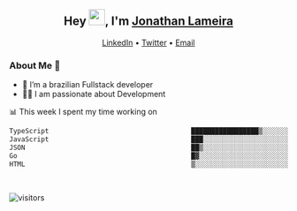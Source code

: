 <h2 align="center">Hey <img src="https://github.com/TheDudeThatCode/TheDudeThatCode/blob/master/Assets/Hi.gif" width="29">, I'm <a href="https://www.linkedin.com/in/jonathanlameira/">Jonathan Lameira</a></h2>
<p align="center">
  <a href="https://www.linkedin.com/in/jonathanlameira/">LinkedIn</a> •
  <a href="https://twitter.com/jlameira">Twitter</a> •
  <a href="mailto:jlameira@gmail.com">Email</a>
</p>

### About Me 🚀
- 🌱  I’m a brazilian Fullstack developer</br>
- 👨‍💻  I am passionate about Development</br>

<!-- ![Jonathan Lameira github stats](https://github-readme-stats.vercel.app/api?username=jlameirameli&show_icons=true&hide_border=true)&nbsp;&nbsp; -->

📊 This week I spent my time working on
<!--START_SECTION:waka-->

```txt
TypeScript                                    █████████████████▒░░░░░░░   69.97 %
JavaScript                                    ███░░░░░░░░░░░░░░░░░░░░░░   11.58 %
JSON                                          ██▒░░░░░░░░░░░░░░░░░░░░░░   09.07 %
Go                                            █▓░░░░░░░░░░░░░░░░░░░░░░░   06.32 %
HTML                                          ▒░░░░░░░░░░░░░░░░░░░░░░░░   01.54 %
```

<!--END_SECTION:waka-->

<br />

![visitors](https://visitor-badge.laobi.icu/badge?page_id=jlameira.jlameira)
